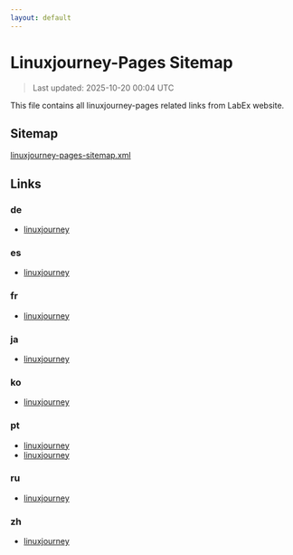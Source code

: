 ```yaml
---
layout: default
---
```


# Linuxjourney-Pages Sitemap

> Last updated: 2025-10-20 00:04 UTC

This file contains all linuxjourney-pages related links from LabEx website.

## Sitemap

[linuxjourney-pages-sitemap.xml](https://labex.io/linuxjourney-pages-sitemap.xml)

## Links


### de

- [linuxjourney](https://labex.io/de/linuxjourney)

### es

- [linuxjourney](https://labex.io/es/linuxjourney)

### fr

- [linuxjourney](https://labex.io/fr/linuxjourney)

### ja

- [linuxjourney](https://labex.io/ja/linuxjourney)

### ko

- [linuxjourney](https://labex.io/ko/linuxjourney)

### pt

- [linuxjourney](https://labex.io/pt/linuxjourney)
- [linuxjourney](https://labex.io/linuxjourney)

### ru

- [linuxjourney](https://labex.io/ru/linuxjourney)

### zh

- [linuxjourney](https://labex.io/zh/linuxjourney)
